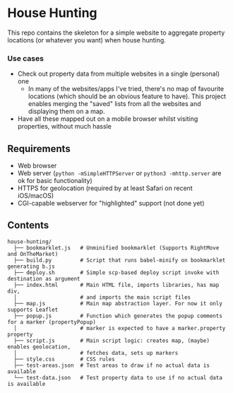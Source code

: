 House Hunting
=============

This repo contains the skeleton for a simple website to aggregate property locations (or whatever you want) when house hunting.

### Use cases
* Check out property data from multiple websites in a single (personal) one
  * In many of the websites/apps I've tried, there's no map of favourite locations (which should be an obvious feature to have).
    This project enables merging the "saved" lists from all the websites and displaying them on a map.
* Have all these mapped out on a mobile browser whilst visiting properties, without much hassle

## Requirements
* Web browser
* Web server (`python -mSimpleHTTPServer` or `python3 -mhttp.server` are ok for basic functionality)
* HTTPS for geolocation (required by at least Safari on recent iOS/macOS)
* CGI-capable webserver for "highlighted" support (not done yet)

## Contents
```
house-hunting/
  ├── bookmarklet.js   # Unminified bookmarklet (Supports RightMove and OnTheMarket)
  ├── build.py         # Script that runs babel-minify on bookmarklet generating b.js
  ├── deploy.sh        # Simple scp-based deploy script invoke with destination as argument
  ├── index.html       # Main HTML file, imports libraries, has map div,
  │                    # and imports the main script files
  ├── map.js           # Main map abstraction layer. For now it only supports Leaflet
  ├── popup.js         # Function which generates the popup comments for a marker (propertyPopup)
  │                    # marker is expected to have a marker.property property
  ├── script.js        # Main script logic: creates map, (maybe) enables geolocation,
  │                    # fetches data, sets up markers
  ├── style.css        # CSS rules
  ├── test-areas.json  # Test areas to draw if no actual data is available
  └── test-data.json   # Test property data to use if no actual data is available
```
